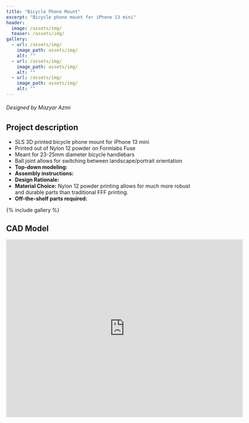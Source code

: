 ```yaml
---
title: "Bicycle Phone Mount"
excerpt: "Bicycle phone mount for iPhone 13 mini"
header:
  image: /assets/img/
  teaser: /assets/img/
gallery:
  - url: /assets/img/
    image_path: assets/img/
    alt: ""
  - url: /assets/img/
    image_path: assets/img/
    alt: ""
  - url: /assets/img/
    image_path: assets/img/
    alt: ""
---
```

###### Designed by Mazyar Azmi

## Project description

* SLS 3D printed bicycle phone mount for iPhone 13 mini
* Printed out of Nylon 12 powder on Formlabs Fuse
* Meant for 23-25mm diameter bicycle handlebars
* Ball joint allows for switching between landscape/portrait orientation
* **Top-down modeling:**
* **Assembly instructions:**
* **Design Rationale:**
* **Material Choice:** Nylon 12 powder printing allows for much more robust and durable parts than traditional FFF printing.
* **Off-the-shelf parts required:** 

{% include gallery %}

## CAD Model

<iframe src="https://vanderbilt643.autodesk360.com/shares/public/SH286ddQT78850c0d8a42310f7aee96e8ebd?mode=embed" width="640" height="480" allowfullscreen="true" webkitallowfullscreen="true" mozallowfullscreen="true"  frameborder="0"></iframe>
